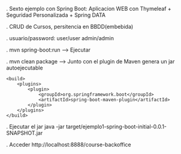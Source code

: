 . Sexto ejemplo con Spring Boot: Aplicacion WEB con Thymeleaf + Seguridad Personalizada + Spring DATA

. CRUD de Cursos, persitencia en BBDD(embebida)

. usuario/password: user/user admin/admin


. mvn spring-boot:run --> Ejecutar

. mvn clean package --> Junto con el plugin de Maven genera un jar autoejecutable

    <build>
        <plugins>
            <plugin>
                <groupId>org.springframework.boot</groupId>
                <artifactId>spring-boot-maven-plugin</artifactId>
            </plugin>
        </plugins>
    </build>

  . Ejecutar el jar java -jar target/ejemplo1-spring-boot-initial-0.0.1-SNAPSHOT.jar
  
  . Acceder http://localhost:8888/course-backoffice